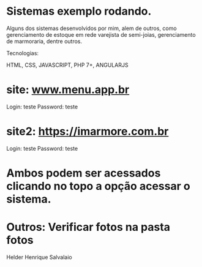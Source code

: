 # Sistemas exemplo rodando.

Alguns dos sistemas desenvolvidos por mim, alem de outros, como gerenciamento de estoque em rede varejista de semi-joias, gerenciamento de marmoraria, dentre outros. 

Tecnologias:

HTML, CSS, JAVASCRIPT, PHP 7+, ANGULARJS

# site: www.menu.app.br
Login: teste
Password: teste

# site2: https://imarmore.com.br
Login: teste
Password: teste

# Ambos podem ser acessados clicando no topo a opção acessar o sistema.


# Outros: Verificar fotos na pasta fotos



Helder Henrique Salvalaio
